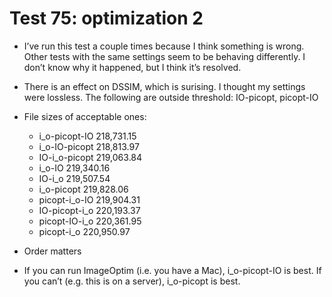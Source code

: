 # Test 75: optimization 2

* I’ve run this test a couple times because I think something is wrong. Other tests with the same settings seem to be behaving differently. I don’t know why it happened, but I think it’s resolved.

* There is an effect on DSSIM, which is surising. I thought my settings were lossless. The following are outside threshold: IO-picopt, picopt-IO

* File sizes of acceptable ones:
	* i_o-picopt-IO	218,731.15
	* i_o-IO-picopt	218,813.97
	* IO-i_o-picopt	219,063.84
	* i_o-IO			219,340.16
	* IO-i_o			219,507.54
	* i_o-picopt		219,828.06
	* picopt-i_o-IO	219,904.31
	* IO-picopt-i_o	220,193.37
	* picopt-IO-i_o	220,361.95
	* picopt-i_o		220,950.97

* Order matters

* If you can run ImageOptim (i.e. you have a Mac), i_o-picopt-IO is best. If you can’t (e.g. this is on a server), i_o-picopt is best.